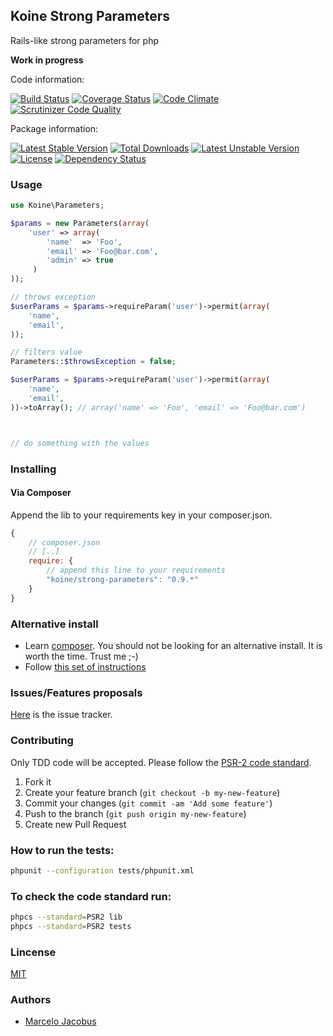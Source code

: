 Koine Strong Parameters
-----------------

Rails-like strong parameters for php

**Work in progress**

Code information:

[![Build Status](https://travis-ci.org/koinephp/StrongParameters.png?branch=master)](https://travis-ci.org/koinephp/StrongParameters)
[![Coverage Status](https://coveralls.io/repos/koinephp/StrongParameters/badge.png?branch=master)](https://coveralls.io/r/koinephp/StrongParameters?branch=master)
[![Code Climate](https://codeclimate.com/github/koinephp/StrongParameters.png)](https://codeclimate.com/github/koinephp/StrongParameters)
[![Scrutinizer Code Quality](https://scrutinizer-ci.com/g/koinephp/StrongParameters/badges/quality-score.png?b=master)](https://scrutinizer-ci.com/g/koinephp/StrongParameters/?branch=master)

Package information:

[![Latest Stable Version](https://poser.pugx.org/koine/strong-parameters/v/stable.svg)](https://packagist.org/packages/koine/strong-parameters)
[![Total Downloads](https://poser.pugx.org/koine/strong-parameters/downloads.svg)](https://packagist.org/packages/koine/strong-parameters)
[![Latest Unstable Version](https://poser.pugx.org/koine/strong-parameters/v/unstable.svg)](https://packagist.org/packages/koine/strong-parameters)
[![License](https://poser.pugx.org/koine/strong-parameters/license.svg)](https://packagist.org/packages/koine/strong-parameters)
[![Dependency Status](https://gemnasium.com/koinephp/StrongParameters.png)](https://gemnasium.com/koinephp/StrongParameters)


### Usage

```php
use Koine\Parameters;

$params = new Parameters(array(
    'user' => array(
        'name'  => 'Foo',
        'email' => 'Foo@bar.com',
        'admin' => true
     )
));

// throws exception
$userParams = $params->requireParam('user')->permit(array(
    'name',
    'email',
));

// filters value
Parameters::$throwsException = false;

$userParams = $params->requireParam('user')->permit(array(
    'name',
    'email',
))->toArray(); // array('name' => 'Foo', 'email' => 'Foo@bar.com')



// do something with the values
```

### Installing

#### Via Composer
Append the lib to your requirements key in your composer.json.

```javascript
{
    // composer.json
    // [..]
    require: {
        // append this line to your requirements
        "koine/strong-parameters": "0.9.*"
    }
}
```

### Alternative install
- Learn [composer](https://getcomposer.org). You should not be looking for an alternative install. It is worth the time. Trust me ;-)
- Follow [this set of instructions](#installing-via-composer)

### Issues/Features proposals

[Here](https://github.com/koinephp/strong-parameters/issues) is the issue tracker.

### Contributing

Only TDD code will be accepted. Please follow the [PSR-2 code standard](https://github.com/php-fig/fig-standards/blob/master/accepted/PSR-2-coding-style-guide.md).

1. Fork it
2. Create your feature branch (`git checkout -b my-new-feature`)
3. Commit your changes (`git commit -am 'Add some feature'`)
4. Push to the branch (`git push origin my-new-feature`)
5. Create new Pull Request

### How to run the tests:

```bash
phpunit --configuration tests/phpunit.xml
```

### To check the code standard run:

```bash
phpcs --standard=PSR2 lib
phpcs --standard=PSR2 tests
```

### Lincense
[MIT](MIT-LICENSE)

### Authors

- [Marcelo Jacobus](https://github.com/mjacobus)
